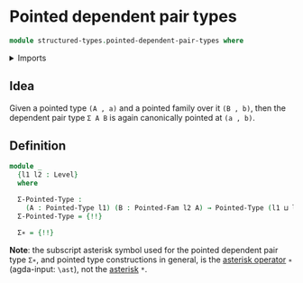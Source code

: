 # Pointed dependent pair types

```agda
module structured-types.pointed-dependent-pair-types where
```

<details><summary>Imports</summary>

```agda
open import foundation.dependent-pair-types
open import foundation.universe-levels

open import structured-types.pointed-families-of-types
open import structured-types.pointed-types
```

</details>

## Idea

Given a pointed type `(A , a)` and a pointed family over it `(B , b)`, then the
dependent pair type `Σ A B` is again canonically pointed at `(a , b)`.

## Definition

```agda
module _
  {l1 l2 : Level}
  where

  Σ-Pointed-Type :
    (A : Pointed-Type l1) (B : Pointed-Fam l2 A) → Pointed-Type (l1 ⊔ l2)
  Σ-Pointed-Type = {!!}

  Σ∗ = {!!}
```

**Note**: the subscript asterisk symbol used for the pointed dependent pair type
`Σ∗`, and pointed type constructions in general, is the
[asterisk operator](https://codepoints.net/U+2217) `∗` (agda-input: `\ast`), not
the [asterisk](https://codepoints.net/U+002A) `*`.
